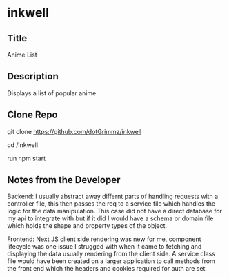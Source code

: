 # inkwell

## Title
Anime List 


## Description
Displays a list of popular anime 

## Clone Repo
 git clone https://github.com/dotGrimmz/inkwell
  
  cd /inkwell
  
  run npm start
  
  
 ## Notes from the Developer
 
Backend: I usually abstract away differnt parts of handling requests with a controller file, this then passes the req to a service file which handles the logic for the data
manipulation. This case did not have a direct database for my api to integrate with but if it did I would have a schema or domain file which holds the shape and property
types of the object. 

Frontend: Next JS client side rendering was new for me, component lifecycle was one issue I strugged with when it came to fetching and displaying the data 
usually rendering from the client side. A service class file would have been created on a larger application to call methods from the front end which the headers and cookies required for auth are set
